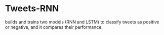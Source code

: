 # Tweets-RNN
builds and trains two models (RNN and LSTM) to classify tweets as positive or negative, and it compares their performance.
